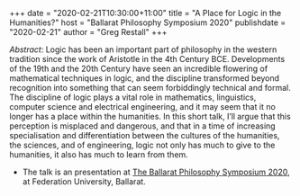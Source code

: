+++
date = "2020-02-21T10:30:00+11:00"
title = "A Place for Logic in the Humanities?"
host = "Ballarat Philosophy Symposium 2020"
publishdate = "2020-02-21"
author = "Greg Restall"
+++


*Abstract*: Logic has been an important part of philosophy in the western tradition since the work of Aristotle in the 4th Century BCE. Developments of the 19th and the 20th Century have seen an incredible flowering of mathematical techniques in logic, and the discipline transformed beyond recognition into something that can seem forbiddingly technical and formal. The discipline of logic plays a vital role in mathematics, linguistics, computer science and electrical engineering, and it may seem that it no longer has a place within the humanities. In this short talk, I’ll argue that this perception is misplaced and dangerous, and that in a time of increasing specialisation and differentiation between the cultures of the humanities, the sciences, and of engineering, logic not only has much to give to the humanities, it also has much to learn from them.

* The talk is an presentation at [The Ballarat Philosophy Symposium 2020](https://www.facebook.com/PhilosophyBallarat/photos/a.2201699763185207/2912554252099751/?type=3&__xts__%5B0%5D=68.ARAUQL5e5CWr3eRtb2U-cmHriKCZV61-JE0xvtbuBzQQkwwxzLLnhuyU8orEMXUy1-53DNMtC2VdDVR84dKrwcKD1HPl0-UMpEYpr_KmR0gOMH5q0wZzesi-ga40uAuWZ8cHdjbIXzCP_D4-8EPVk6luxXZcFTi_F9VPEaORiq63QmyuZ6k1MGgz8gGC4lStyGicz14v_oxKMqzehNjVTBa29TeKgNYpE7UrjMV6nEM6mK-uASfuiFX12zFOb4uajox4zthWhvfa4r2ZkQlmAJW59PlmPieeO3qT1zMzkLfB6sWxhrbOoi6a7UyWiRhZdXd2REcI8Dxa9HXrCjoaJSwjzOY4), at Federation University, Ballarat.


